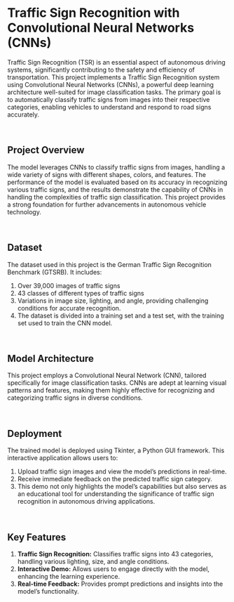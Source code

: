 <h1>Traffic Sign Recognition with Convolutional Neural Networks (CNNs)</h1>
<p>Traffic Sign Recognition (TSR) is an essential aspect of autonomous driving systems, significantly contributing to the safety and efficiency of transportation. 
This project implements a Traffic Sign Recognition system using Convolutional Neural Networks (CNNs), a powerful deep learning architecture well-suited for image classification tasks. 
The primary goal is to automatically classify traffic signs from images into their respective categories, enabling vehicles to understand and respond to road signs accurately.</p>
<br>

<h2>Project Overview</h2>
<p>The model leverages CNNs to classify traffic signs from images, handling a wide variety of signs with different shapes, colors, and features.
 The performance of the model is evaluated based on its accuracy in recognizing various traffic signs, and the results demonstrate the capability of CNNs in handling the complexities of traffic sign classification. 
This project provides a strong foundation for further advancements in autonomous vehicle technology.</p>

<br>
<h2>Dataset</h2>
<p>The dataset used in this project is the German Traffic Sign Recognition Benchmark (GTSRB). It includes:

1. Over 39,000 images of traffic signs
2. 43 classes of different types of traffic signs
3. Variations in image size, lighting, and angle, providing challenging conditions for accurate recognition.
4. The dataset is divided into a training set and a test set, with the training set used to train the CNN model.</p>
<br>
<h2>Model Architecture</h2>
<p>This project employs a Convolutional Neural Network (CNN), tailored specifically for image classification tasks. CNNs are adept at learning visual patterns and features, making them highly effective for recognizing and categorizing traffic signs in diverse conditions.</p>
<br>
<h2>Deployment</h2>
<p>The trained model is deployed using Tkinter, a Python GUI framework. This interactive application allows users to:</p>

1. Upload traffic sign images and view the model’s predictions in real-time.
2. Receive immediate feedback on the predicted traffic sign category.
3. This demo not only highlights the model’s capabilities but also serves as an educational tool for understanding the significance of traffic sign recognition in autonomous driving applications.
<br>
<h2>Key Features</h2>

1. **Traffic Sign Recognition:** Classifies traffic signs into 43 categories, handling various lighting, size, and angle conditions.
2. **Interactive Demo:** Allows users to engage directly with the model, enhancing the learning experience.
3. **Real-time Feedback:** Provides prompt predictions and insights into the model’s functionality.

